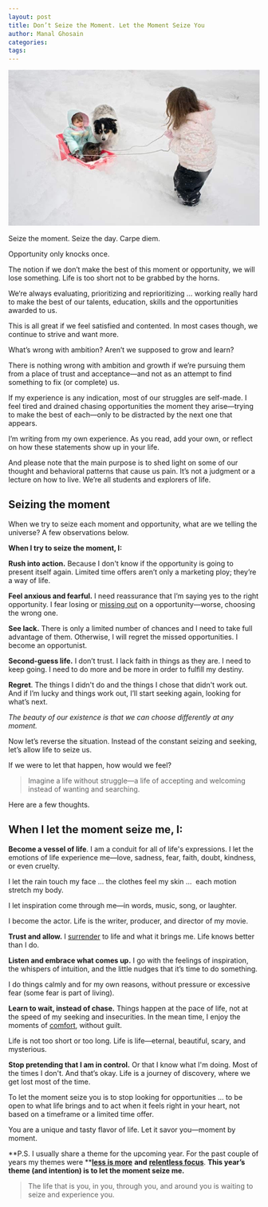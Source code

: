 ```yaml
---
layout: post
title: Don’t Seize the Moment. Let the Moment Seize You
author: Manal Ghosain
categories:
tags:
---
```


![Fun in the snow](/images/snow.jpg)

Seize the moment. Seize the day. Carpe diem.

Opportunity only knocks once.

The notion if we don’t make the best of this moment or opportunity, we will lose something. Life is too short not to be grabbed by the horns.

We‘re always evaluating, prioritizing and reprioritizing … working really hard to make the best of our talents, education, skills and the opportunities awarded to us.

This is all great if we feel satisfied and contented. In most cases though, we continue to strive and want more.

What’s wrong with ambition? Aren’t we supposed to grow and learn?

There is nothing wrong with ambition and growth if we’re pursuing them from a place of trust and acceptance—and not as an attempt to find something to fix (or complete) us.

If my experience is any indication, most of our struggles are self-made. I feel tired and drained chasing opportunities the moment they arise—trying to make the best of each—only to be distracted by the next one that appears.

I’m writing from my own experience. As you read, add your own, or reflect on how these statements show up in your life.

And please note that the main purpose is to shed light on some of our thought and behavioral patterns that cause us pain. It’s not a judgment or a lecture on how to live. We’re all students and explorers of life.

## Seizing the moment

When we try to seize each moment and opportunity, what are we telling the universe? A few observations below.  

**When I try to seize the moment, I:** 

**Rush into action.** Because I don't know if the opportunity is going to present itself again. Limited time offers aren’t only a marketing ploy; they’re a way of life. 

**Feel anxious and fearful.** I need reassurance that I’m saying yes to the right opportunity. I fear losing or [missing out](/left-behind/) on a opportunity—worse, choosing the wrong one. 

**See lack.** There is only a limited number of chances and I need to take full advantage of them. Otherwise, I will regret the missed opportunities. I become an opportunist. 

**Second-guess life.** I don’t trust. I lack faith in things as they are. I need to keep going. I need to do more and be more in order to fulfill my destiny. 

**Regret**. The things I didn't do and the things I chose that didn't work out. And if I’m lucky and things work out, I’ll start seeking again, looking for what’s next. 

_The beauty of our existence is that we can choose differently at any moment._ 

Now let’s reverse the situation. Instead of the constant seizing and seeking, let’s allow life to seize us. 

If we were to let that happen, how would we feel? 

> Imagine a life without struggle—a life of accepting and welcoming instead of wanting and searching.

Here are a few thoughts. 

## When I let the moment seize me, I:

**Become a vessel of life**. I am a conduit for all of life's expressions. I let the emotions of life experience me—love, sadness, fear, faith, doubt, kindness, or even cruelty. 

I let the rain touch my face … the clothes feel my skin …  each motion stretch my body. 

I let inspiration come through me—in words, music, song, or laughter. 

I become the actor. Life is the writer, producer, and director of my movie. 

**Trust and allow.** I [surrender](/i-surrender/) to life and what it brings me. Life knows better than I do. 

**Listen and embrace what comes up.** I go with the feelings of inspiration, the whispers of intuition, and the little nudges that it’s time to do something. 

I do things calmly and for my own reasons, without pressure or excessive fear (some fear is part of living). 

**Learn to wait, instead of chase.** Things happen at the pace of life, not at the speed of my seeking and insecurities. In the mean time, I enjoy the moments of [comfort](/comfort-zone/), without guilt. 

Life is not too short or too long. Life is life—eternal, beautiful, scary, and mysterious. 

**Stop pretending that I am in control.** Or that I know what I'm doing. Most of the times I don't. And that’s okay. Life is a journey of discovery, where we get lost most of the time. 

To let the moment seize you is to stop looking for opportunities … to be open to what life brings and to act when it feels right in your heart, not based on a timeframe or a limited time offer.

You are a unique and tasty flavor of life. Let it savor you—moment by moment. 

**P.S. I usually share a theme for the upcoming year. For the past couple of years my themes were **[**less is more**](/a-new-theme/) **and** [**relentless focus**](/looking-back-to-move-forward/). **This year’s theme (and intention) is to let the moment seize me.**

> The life that is you, in you, through you, and around you is waiting to seize and experience you.